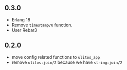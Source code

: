 ## 0.3.0
* Erlang 18
* Remove `timestamp/0` function.
* User Rebar3

## 0.2.0
* move config related functions to `ulitos_app`
* remove `ulitos:join/2` because we have `string:join/2`
